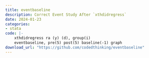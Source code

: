 ```yaml
---
title: eventbaseline
description: Correct Event Study After `xthdidregress`
date: 2024-01-23
categories:
- stata
code: |-
    xthdidregress ra (y) (d), group(i)
    eventbaseline, pre(5) post(5) baseline(-1) graph
download_url: "https://github.com/codedthinking/eventbaseline"
---
```

